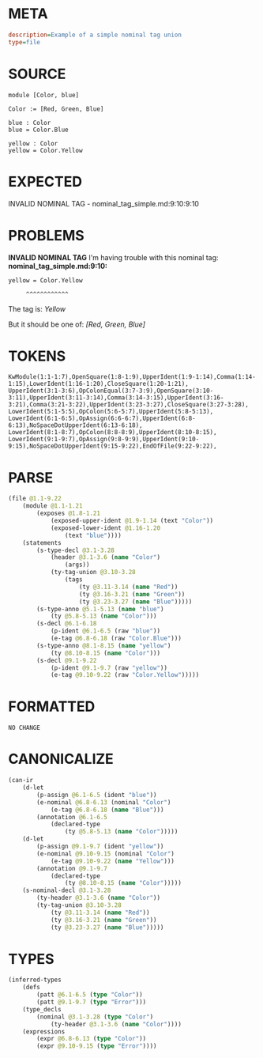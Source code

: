 # META
~~~ini
description=Example of a simple nominal tag union
type=file
~~~
# SOURCE
~~~roc
module [Color, blue]

Color := [Red, Green, Blue]

blue : Color
blue = Color.Blue

yellow : Color
yellow = Color.Yellow
~~~
# EXPECTED
INVALID NOMINAL TAG - nominal_tag_simple.md:9:10:9:10
# PROBLEMS
**INVALID NOMINAL TAG**
I'm having trouble with this nominal tag:
**nominal_tag_simple.md:9:10:**
```roc
yellow = Color.Yellow
```
         ^^^^^^^^^^^^

The tag is:
    _Yellow_

But it should be one of:
    _[Red, Green, Blue]_

# TOKENS
~~~zig
KwModule(1:1-1:7),OpenSquare(1:8-1:9),UpperIdent(1:9-1:14),Comma(1:14-1:15),LowerIdent(1:16-1:20),CloseSquare(1:20-1:21),
UpperIdent(3:1-3:6),OpColonEqual(3:7-3:9),OpenSquare(3:10-3:11),UpperIdent(3:11-3:14),Comma(3:14-3:15),UpperIdent(3:16-3:21),Comma(3:21-3:22),UpperIdent(3:23-3:27),CloseSquare(3:27-3:28),
LowerIdent(5:1-5:5),OpColon(5:6-5:7),UpperIdent(5:8-5:13),
LowerIdent(6:1-6:5),OpAssign(6:6-6:7),UpperIdent(6:8-6:13),NoSpaceDotUpperIdent(6:13-6:18),
LowerIdent(8:1-8:7),OpColon(8:8-8:9),UpperIdent(8:10-8:15),
LowerIdent(9:1-9:7),OpAssign(9:8-9:9),UpperIdent(9:10-9:15),NoSpaceDotUpperIdent(9:15-9:22),EndOfFile(9:22-9:22),
~~~
# PARSE
~~~clojure
(file @1.1-9.22
	(module @1.1-1.21
		(exposes @1.8-1.21
			(exposed-upper-ident @1.9-1.14 (text "Color"))
			(exposed-lower-ident @1.16-1.20
				(text "blue"))))
	(statements
		(s-type-decl @3.1-3.28
			(header @3.1-3.6 (name "Color")
				(args))
			(ty-tag-union @3.10-3.28
				(tags
					(ty @3.11-3.14 (name "Red"))
					(ty @3.16-3.21 (name "Green"))
					(ty @3.23-3.27 (name "Blue")))))
		(s-type-anno @5.1-5.13 (name "blue")
			(ty @5.8-5.13 (name "Color")))
		(s-decl @6.1-6.18
			(p-ident @6.1-6.5 (raw "blue"))
			(e-tag @6.8-6.18 (raw "Color.Blue")))
		(s-type-anno @8.1-8.15 (name "yellow")
			(ty @8.10-8.15 (name "Color")))
		(s-decl @9.1-9.22
			(p-ident @9.1-9.7 (raw "yellow"))
			(e-tag @9.10-9.22 (raw "Color.Yellow")))))
~~~
# FORMATTED
~~~roc
NO CHANGE
~~~
# CANONICALIZE
~~~clojure
(can-ir
	(d-let
		(p-assign @6.1-6.5 (ident "blue"))
		(e-nominal @6.8-6.13 (nominal "Color")
			(e-tag @6.8-6.18 (name "Blue")))
		(annotation @6.1-6.5
			(declared-type
				(ty @5.8-5.13 (name "Color")))))
	(d-let
		(p-assign @9.1-9.7 (ident "yellow"))
		(e-nominal @9.10-9.15 (nominal "Color")
			(e-tag @9.10-9.22 (name "Yellow")))
		(annotation @9.1-9.7
			(declared-type
				(ty @8.10-8.15 (name "Color")))))
	(s-nominal-decl @3.1-3.28
		(ty-header @3.1-3.6 (name "Color"))
		(ty-tag-union @3.10-3.28
			(ty @3.11-3.14 (name "Red"))
			(ty @3.16-3.21 (name "Green"))
			(ty @3.23-3.27 (name "Blue")))))
~~~
# TYPES
~~~clojure
(inferred-types
	(defs
		(patt @6.1-6.5 (type "Color"))
		(patt @9.1-9.7 (type "Error")))
	(type_decls
		(nominal @3.1-3.28 (type "Color")
			(ty-header @3.1-3.6 (name "Color"))))
	(expressions
		(expr @6.8-6.13 (type "Color"))
		(expr @9.10-9.15 (type "Error"))))
~~~
